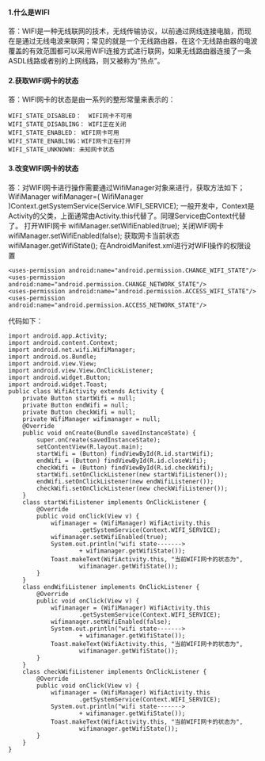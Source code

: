 #### 1.什么是WIFI
答：WIFI是一种无线联网的技术，无线传输协议，以前通过网线连接电脑，而现在是通过无线电波来联网；常见的就是一个无线路由器，在这个无线路由器的电波覆盖的有效范围都可以采用WIFI连接方式进行联网，如果无线路由器连接了一条ASDL线路或者别的上网线路，则又被称为”热点”。
#### 2.获取WIFI网卡的状态
答：WIFI网卡的状态是由一系列的整形常量来表示的：
```  
WIFI_STATE_DISABLED：  WIFI网卡不可用
WIFI_STATE_DISABLING： WIFI正在关闭
WIFI_STATE_ENABLED： WIFI网卡可用 
WIFI_STATE_ENABLING：WIFI网卡正在打开
WIFI_STATE_UNKNOWN: 未知网卡状态
```
#### 3.改变WIFI网卡的状态
答：对WIFI网卡进行操作需要通过WifiManager对象来进行，获取方法如下；
WifiManager  wifiManager=( WifiManager )Context.getSystemService(Service.WIFI_SERVICE);
一般开发中，Context是Activity的父类，上面通常由Activity.this代替了。同理Service由Context代替了。
打开WIFI网卡
wifiManager.setWifiEnabled(true);
关闭WIFI网卡
wifiManager.setWifiEnabled(false);
获取网卡当前状态
wifiManager.getWifiState();
在AndroidManifest.xml进行对WIFI操作的权限设置
```  
<uses-permission android:name="android.permission.CHANGE_WIFI_STATE"/>
<uses-permission android:name="android.permission.CHANGE_NETWORK_STATE"/>
<uses-permission android:name="android.permission.ACCESS_WIFI_STATE"/>
<uses-permission android:name="android.permission.ACCESS_NETWORK_STATE"/>
```
代码如下：
```  
import android.app.Activity;
import android.content.Context;
import android.net.wifi.WifiManager;
import android.os.Bundle;
import android.view.View;
import android.view.View.OnClickListener;
import android.widget.Button;
import android.widget.Toast;
public class WifiActivity extends Activity {
	private Button startWifi = null;
	private Button endWifi = null;
	private Button checkWifi = null;
	private WifiManager wifimanager = null;
	@Override
	public void onCreate(Bundle savedInstanceState) {
		super.onCreate(savedInstanceState);
		setContentView(R.layout.main);
		startWifi = (Button) findViewById(R.id.startWifi);
		endWifi = (Button) findViewById(R.id.closeWifi);
		checkWifi = (Button) findViewById(R.id.checkWifi);
		startWifi.setOnClickListener(new startWifiListener());
		endWifi.setOnClickListener(new endWifiListener());
		checkWifi.setOnClickListener(new checkWifiListener());
	}
	class startWifiListener implements OnClickListener {
		@Override
		public void onClick(View v) {
			wifimanager = (WifiManager) WifiActivity.this
					.getSystemService(Context.WIFI_SERVICE);
			wifimanager.setWifiEnabled(true);
			System.out.println("wifi state------->
					+ wifimanager.getWifiState());
			Toast.makeText(WifiActivity.this, "当前WIFI网卡的状态为",
					wifimanager.getWifiState());
		}
	}
	class endWifiListener implements OnClickListener {
		@Override
		public void onClick(View v) {
			wifimanager = (WifiManager) WifiActivity.this
					.getSystemService(Context.WIFI_SERVICE);
			wifimanager.setWifiEnabled(false);
			System.out.println("wifi state------->
					+ wifimanager.getWifiState());
			Toast.makeText(WifiActivity.this, "当前WIFI网卡的状态为",
					wifimanager.getWifiState());
		}
	}
	class checkWifiListener implements OnClickListener {
		@Override
		public void onClick(View v) {
			wifimanager = (WifiManager) WifiActivity.this
					.getSystemService(Context.WIFI_SERVICE);
			System.out.println("wifi state------->
					+ wifimanager.getWifiState());
			Toast.makeText(WifiActivity.this, "当前WIFI网卡的状态为",
					wifimanager.getWifiState());
		}
	}
}
```